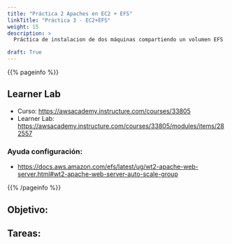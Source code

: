 ```yaml
---
title: "Práctica 2 Apaches en EC2 + EFS"
linkTitle: "Práctica 3 - EC2+EFS"
weight: 15
description: >
  Práctica de instalacion de dos máquinas compartiendo un volumen EFS

draft: True
---
```


{{% pageinfo %}}
## Learner Lab
* Curso: https://awsacademy.instructure.com/courses/33805
* Learner Lab: https://awsacademy.instructure.com/courses/33805/modules/items/282557

### Ayuda configuración:
* https://docs.aws.amazon.com/efs/latest/ug/wt2-apache-web-server.html#wt2-apache-web-server-auto-scale-group

{{% /pageinfo %}}

## Objetivo:


## Tareas:




